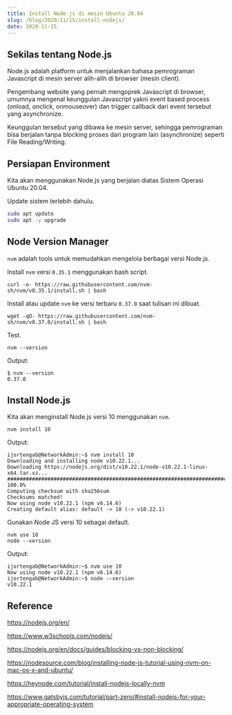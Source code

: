 ```yaml
---
title: Install Node.js di mesin Ubuntu 20.04
slug: /blog/2020/11/15/install-nodejs/
date: 2020-11-15
---
```


## Sekilas tentang Node.js

Node.js adalah platform untuk menjalankan bahasa pemrograman Javascript di mesin server alih-alih di browser (mesin client).

Pengembang website yang pernah mengoprek Javascript di browser, umumnya mengenal keunggulan Javascript yakni event based process (onload, onclick, onmouseover) dan trigger callback dari event tersebut yang asynchronize.

Keunggulan tersebut yang dibawa ke mesin server, sehingga pemrograman bisa berjalan tanpa blocking proses dari program lain (asynchronize) seperti File Reading/Writing.

## Persiapan Environment

Kita akan menggunakan Node.js yang berjalan diatas Sistem Operasi Ubuntu 20.04.

Update sistem terlebih dahulu.

```sh
sudo apt update
sudo apt -y upgrade
```

## Node Version Manager

`nvm` adalah tools untuk memudahkan mengelola berbagai versi Node.js.

Install `nvm` versi `0.35.1` menggunakan bash script.

```
curl -o- https://raw.githubusercontent.com/nvm-sh/nvm/v0.35.1/install.sh | bash
```

Install atau update `nvm` ke versi terbaru `0.37.0` saat tulisan ini dibuat.

```
wget -qO- https://raw.githubusercontent.com/nvm-sh/nvm/v0.37.0/install.sh | bash
```

Test.

```
nvm --version
```

Output:

```
$ nvm --version
0.37.0
```

## Install Node.js

Kita akan menginstall Node.js versi 10 menggunakan `nvm`.

```
nvm install 10
```

Output:

```
ijortengab@NetworkAdmin:~$ nvm install 10
Downloading and installing node v10.22.1...
Downloading https://nodejs.org/dist/v10.22.1/node-v10.22.1-linux-x64.tar.xz...
############################################################################################################## 100.0%
Computing checksum with sha256sum
Checksums matched!
Now using node v10.22.1 (npm v6.14.6)
Creating default alias: default -> 10 (-> v10.22.1)
```

Gunakan Node JS versi 10 sebagai default.

```
nvm use 10
node --version
```

Output:

```
ijortengab@NetworkAdmin:~$ nvm use 10
Now using node v10.22.1 (npm v6.14.6)
ijortengab@NetworkAdmin:~$ node --version
v10.22.1
```

## Reference

https://nodejs.org/en/

https://www.w3schools.com/nodejs/

https://nodejs.org/en/docs/guides/blocking-vs-non-blocking/

https://nodesource.com/blog/installing-node-js-tutorial-using-nvm-on-mac-os-x-and-ubuntu/

https://heynode.com/tutorial/install-nodejs-locally-nvm

https://www.gatsbyjs.com/tutorial/part-zero/#install-nodejs-for-your-appropriate-operating-system
